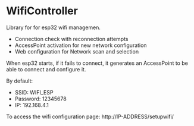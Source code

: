 # WifiController
Library for for esp32 wifi managemen.
- Connection check with reconnection attempts
- AccessPoint activation for new network configuration
- Web configuration for Network scan and selection

When esp32 starts, if it fails to connect, it generates an AccessPoint to be able to connect and configure it.

By default: 
- SSID: WIFI_ESP 
- Password: 12345678 
- IP: 192.168.4.1

To access the wifi configuration page: http://IP-ADDRESS/setupwifi/
